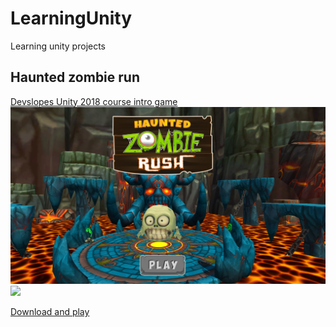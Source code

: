 # LearningUnity
Learning unity projects

## Haunted zombie run ##
[Devslopes Unity 2018 course intro game](https://www.devslopes.com/courses/unity-2018)
<img src="https://github.com/demoded/LearningUnity/blob/master/devslopes-03-HauntedZombieRush/game_titlescreen.jpg" width="720px">
<img src="https://github.com/demoded/LearningUnity/blob/master/devslopes-03-HauntedZombieRush/game_play.gif">

<a href="https://github.com/demoded/LearningUnity/blob/master/devslopes-03-HauntedZombieRush/game.rar">Download and play</a>
